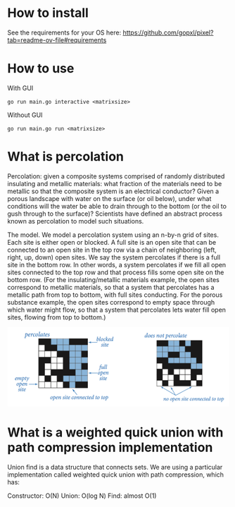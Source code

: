 # How to install

See the requirements for your OS here: https://github.com/gopxl/pixel?tab=readme-ov-file#requirements

# How to use

With GUI
```
go run main.go interactive <matrixsize>
```

Without GUI
```
go run main.go run <matrixsize>
```

# What is percolation

Percolation: given a composite systems comprised of randomly distributed insulating and metallic materials: what fraction of the materials need to be metallic so that the composite system is an electrical conductor? Given a porous landscape with water on the surface (or oil below), under what conditions will the water be able to drain through to the bottom (or the oil to gush through to the surface)? Scientists have defined an abstract process known as percolation to model such situations.

The model. We model a percolation system using an n-by-n grid of sites. Each site is either open or blocked. A full site is an open site that can be connected to an open site in the top row via a chain of neighboring (left, right, up, down) open sites. We say the system percolates if there is a full site in the bottom row. In other words, a system percolates if we fill all open sites connected to the top row and that process fills some open site on the bottom row. (For the insulating/metallic materials example, the open sites correspond to metallic materials, so that a system that percolates has a metallic path from top to bottom, with full sites conducting. For the porous substance example, the open sites correspond to empty space through which water might flow, so that a system that percolates lets water fill open sites, flowing from top to bottom.)

![image info](./docs/percolation-example.png)

# What is a weighted quick union with path compression implementation

Union find is a data structure that connects sets. We are using a particular implementation called weighted quick union with path compression, which has:

Constructor: O(N)
Union: O(log N)
Find: almost O(1)


